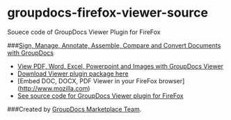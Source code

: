 groupdocs-firefox-viewer-source
===============================

Souece code of GroupDocs Viewer Plugin for FireFox

###[Sign, Manage, Annotate, Assemble, Compare and Convert Documents with GroupDocs](http://groupdocs.com)
* [View PDF, Word, Excel, Powerpoint and Images with GroupDocs Viewer](http://groupdocs.com/apps/viewer)
* [Download Viewer plugin package here](https://github.com/liosha2007/groupdocs-firefox-viewer)
* [Embed DOC, DOCX, PDF Viewer in your FireFox browser] (http://www.mozilla.com)
* [See source code for GroupDocs Viewer plugin for FireFox](https://github.com/liosha2007/groupdocs-firefox-viewer-source)

###Created by [GroupDocs Marketplace Team](http://groupdocs.com/marketplace/).